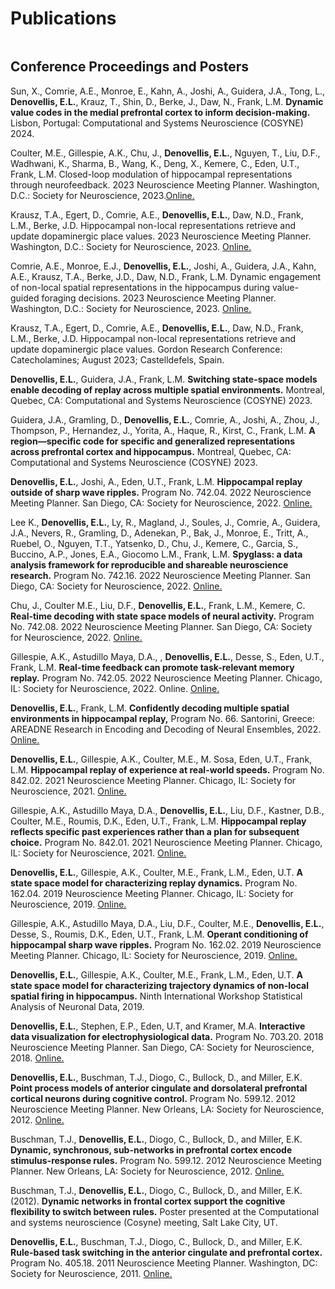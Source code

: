 # Publications

```{include} _static/publications.txt
```

## Conference Proceedings and Posters

Sun, X., Comrie, A.E., Monroe, E., Kahn, A., Joshi, A., Guidera, J.A., Tong, L., **Denovellis, E.L.**, Krauz, T., Shin, D., Berke, J., Daw, N., Frank, L.M. **Dynamic value codes in the medial prefrontal cortex to inform decision-making.** Lisbon, Portugal: Computational and Systems Neuroscience (COSYNE) 2024.

Coulter, M.E., Gillespie, A.K., Chu, J., **Denovellis, E.L.**, Nguyen, T., Liu, D.F., Wadhwani, K., Sharma, B., Wang, K., Deng, X., Kemere, C., Eden, U.T., Frank, L.M. Closed-loop modulation of hippocampal representations through neurofeedback. 2023 Neuroscience Meeting Planner. Washington, D.C.: Society for Neuroscience, 2023.[Online.](https://www.abstractsonline.com/pp8/#!/10892/presentation/34994)

Krausz, T.A., Egert, D., Comrie, A.E., **Denovellis, E.L.**, Daw, N.D., Frank, L.M., Berke, J.D. Hippocampal non-local representations retrieve and update dopaminergic place values. 2023 Neuroscience Meeting Planner. Washington, D.C.: Society for Neuroscience, 2023. [Online.](https://www.abstractsonline.com/pp8/#!/10892/presentation/34995)

Comrie, A.E., Monroe, E.J., **Denovellis, E.L.**, Joshi, A., Guidera, J.A., Kahn, A.E., Krausz, T.A., Berke, J.D., Daw, N.D., Frank, L.M. Dynamic engagement of non-local spatial representations in the hippocampus during value-guided foraging decisions. 2023 Neuroscience Meeting Planner. Washington, D.C.: Society for Neuroscience, 2023. [Online.](https://www.abstractsonline.com/pp8/#!/10892/presentation/34993)

Krausz, T.A., Egert, D., Comrie, A.E., **Denovellis, E.L.**, Daw, N.D., Frank, L.M., Berke, J.D. Hippocampal non-local representations retrieve and update dopaminergic place values. Gordon Research Conference: Catecholamines; August 2023; Castelldefels, Spain.

**Denovellis, E.L.**, Guidera, J.A., Frank, L.M. **Switching state-space models enable decoding of replay across multiple spatial environments.** Montreal, Quebec, CA: Computational and Systems Neuroscience (COSYNE) 2023.

Guidera, J.A., Gramling, D., **Denovellis, E.L.**, Comrie, A., Joshi, A., Zhou, J., Thompson, P., Hernandez, J., Yorita, A., Haque, R., Kirst, C., Frank, L.M. **A region—specific code for specific and generalized representations across prefrontal cortex and hippocampus.** Montreal, Quebec, CA: Computational and Systems Neuroscience (COSYNE) 2023.

**Denovellis, E.L.**, Joshi, A., Eden, U.T., Frank, L.M. **Hippocampal replay outside of sharp wave ripples.** Program No. 742.04. 2022 Neuroscience Meeting Planner. San Diego, CA: Society for Neuroscience, 2022. [Online.](https://www.abstractsonline.com/pp8/#!/10619/presentation/80196)

Lee K., **Denovellis, E.L.**, Ly, R., Magland, J., Soules, J., Comrie, A., Guidera, J.A., Nevers, R., Gramling, D., Adenekan, P., Bak, J., Monroe, E., Tritt, A., Ruebel, O., Nguyen, T.T., Yatsenko, D., Chu, J., Kemere, C., Garcia, S., Buccino, A.P., Jones, E.A., Giocomo L.M., Frank, L.M. **Spyglass: a data analysis framework for reproducible and shareable neuroscience research.** Program No. 742.16. 2022 Neuroscience Meeting Planner. San Diego, CA: Society for Neuroscience, 2022. [Online.](https://www.abstractsonline.com/pp8/#!/10619/presentation/80201)

Chu, J., Coulter M.E., Liu, D.F., **Denovellis, E.L.**, Frank, L.M., Kemere, C. **Real-time decoding with state space models of neural activity.** Program No. 742.08. 2022 Neuroscience Meeting Planner. San Diego, CA: Society for Neuroscience, 2022. [Online.](https://www.abstractsonline.com/pp8/#!/10619/presentation/80200)

Gillespie, A.K., Astudillo Maya, D.A., , **Denovellis, E.L.**, Desse, S., Eden, U.T., Frank, L.M. **Real-time feedback can promote task-relevant memory replay.** Program No. 742.05. 2022 Neuroscience Meeting Planner. Chicago, IL: Society for Neuroscience, 2022. Online. [Online.](https://www.abstractsonline.com/pp8/#!/10619/presentation/80199)

**Denovellis, E.L.**, Frank, L.M. **Confidently decoding multiple spatial environments in hippocampal replay,** Program No. 66. Santorini, Greece: AREADNE Research in Encoding and Decoding of Neural Ensembles, 2022. [Online.](https://areadne.org/2022/hatsopoulos-pezaris-2022-areadne.pdf)

**Denovellis, E.L.**, Gillespie, A.K., Coulter, M.E., M. Sosa, Eden, U.T., Frank, L.M. **Hippocampal replay of experience at real-world speeds.** Program No. 842.02. 2021 Neuroscience Meeting Planner. Chicago, IL: Society for Neuroscience, 2021. [Online.](https://www.abstractsonline.com/pp8/#!/10485/presentation/12557)

Gillespie, A.K., Astudillo Maya, D.A., **Denovellis, E.L.**, Liu, D.F., Kastner, D.B., Coulter, M.E., Roumis, D.K., Eden, U.T., Frank, L.M. **Hippocampal replay reflects specific past experiences rather than a plan for subsequent choice.** Program No. 842.01. 2021 Neuroscience Meeting Planner. Chicago, IL: Society for Neuroscience, 2021. [Online.](https://www.abstractsonline.com/pp8/#!/10485/presentation/12556)

**Denovellis, E.L.**, Gillespie, A.K., Coulter, M.E., Frank, L.M., Eden, U.T. **A state space model for characterizing replay dynamics.** Program No. 162.04. 2019 Neuroscience Meeting Planner. Chicago, IL: Society for Neuroscience, 2019. [Online.](https://www.abstractsonline.com/pp8/#!/7883/presentation/65192)

Gillespie, A.K., Astudillo Maya, D.A., Liu, D.F., Coulter, M.E., **Denovellis, E.L.**, Desse, S., Roumis, D.K., Eden, U.T., Frank, L.M. **Operant conditioning of hippocampal sharp wave ripples.** Program No. 162.02. 2019 Neuroscience Meeting Planner. Chicago, IL: Society for Neuroscience, 2019. [Online.](https://www.abstractsonline.com/pp8/#!/7883/presentation/65190)

**Denovellis, E.L.**, Gillespie, A.K., Coulter, M.E., Frank, L.M., Eden, U.T. **A state space model for characterizing trajectory dynamics of non-local spatial firing in hippocampus.** Ninth International Workshop Statistical Analysis of Neuronal Data, 2019.

**Denovellis, E.L.**, Stephen, E.P., Eden, U.T, and Kramer, M.A. **Interactive data visualization for electrophysiological data.** Program No. 703.20. 2018 Neuroscience Meeting Planner. San Diego, CA: Society for Neuroscience, 2018. [Online.](https://abstractsonline.com/pp8/#!/4649/presentation/41912)

**Denovellis, E.L.**, Buschman, T.J., Diogo, C., Bullock, D., and Miller, E.K. **Point process models of anterior cingulate and dorsolateral prefrontal cortical neurons during cognitive control.** Program No. 599.12. 2012 Neuroscience Meeting Planner. New Orleans, LA: Society for Neuroscience, 2012. [Online.](https://www.abstractsonline.com/Plan/ViewAbstract.aspx?sKey=3000f50b-7c71-42da-9796-a7da6471f141&cKey=6356905f-39f3-4b1b-9cda-bd137b07725e&mKey=%7b70007181-01C9-4DE9-A0A2-EEBFA14CD9F1%7d)

Buschman, T.J., **Denovellis, E.L.**, Diogo, C., Bullock, D., and Miller, E.K. **Dynamic, synchronous, sub-networks in prefrontal cortex encode stimulus-response rules.** Program No. 599.12. 2012 Neuroscience Meeting Planner. New Orleans, LA: Society for Neuroscience, 2012. [Online.](https://www.abstractsonline.com/Plan/ViewAbstract.aspx?sKey=3000f50b-7c71-42da-9796-a7da6471f141&cKey=a103e157-9bfe-469d-8a24-4e4e4c663d51&mKey=%7b70007181-01C9-4DE9-A0A2-EEBFA14CD9F1%7d)

Buschman, T.J., **Denovellis, E.L.**, Diogo, C., Bullock, D., and Miller, E.K. (2012). **Dynamic networks in frontal cortex support the cognitive flexibility to switch between rules.** Poster presented at the Computational and systems neuroscience (Cosyne) meeting, Salt Lake City, UT.

**Denovellis, E.L.**, Buschman, T.J., Diogo, C., Bullock, D., and Miller, E.K. **Rule-based task switching in the anterior cingulate and prefrontal cortex.** Program No. 405.18. 2011 Neuroscience Meeting Planner. Washington, DC: Society for Neuroscience, 2011. [Online.](https://www.abstractsonline.com/Plan/ViewAbstract.aspx?sKey=f4ec8b7c-7dba-46d1-b602-5263f869456f&cKey=036d9827-77a0-4b05-a5e1-2fabae61fbbf&mKey=%7b8334BE29-8911-4991-8C31-32B32DD5E6C8%7d)
